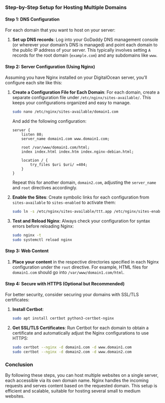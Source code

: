 ### Step-by-Step Setup for Hosting Multiple Domains

#### Step 1: DNS Configuration

For each domain that you want to host on your server:

1. **Set up DNS records**: Log into your GoDaddy DNS management console (or wherever your domain’s DNS is managed) and point each domain to the public IP address of your server. This typically involves setting `A` records for the root domain (`example.com`) and any subdomains like `www`.

#### Step 2: Server Configuration (Using Nginx)

Assuming you have Nginx installed on your DigitalOcean server, you’ll configure each site like this:

1. **Create a Configuration File for Each Domain**: For each domain, create a separate configuration file under `/etc/nginx/sites-available/`. This keeps your configurations organized and easy to manage.

   ```bash
   sudo nano /etc/nginx/sites-available/domain1.com
   ```

   And add the following configuration:

   ```nginx
   server {
       listen 80;
       server_name domain1.com www.domain1.com;

       root /var/www/domain1.com/html;
       index index.html index.htm index.nginx-debian.html;

       location / {
           try_files $uri $uri/ =404;
       }
   }
   ```

   Repeat this for another domain, `domain2.com`, adjusting the `server_name` and `root` directives accordingly.

2. **Enable the Sites**:
   Create symbolic links for each configuration from `sites-available` to `sites-enabled` to activate them:

   ```bash
   sudo ln -s /etc/nginx/sites-available/ttt.app /etc/nginx/sites-enabled/ttt.app
   ```

3. **Test and Reload Nginx**:
   Always check your configuration for syntax errors before reloading Nginx:
   ```bash
   sudo nginx -t
   sudo systemctl reload nginx
   ```

#### Step 3: Web Content

1. **Place your content** in the respective directories specified in each Nginx configuration under the `root` directive. For example, HTML files for `domain1.com` should go into `/var/www/domain1.com/html`.

#### Step 4: Secure with HTTPS (Optional but Recommended)

For better security, consider securing your domains with SSL/TLS certificates:

1. **Install Certbot**:
   ```bash
   sudo apt install certbot python3-certbot-nginx
   ```
2. **Get SSL/TLS Certificates**:
   Run Certbot for each domain to obtain a certificate and automatically adjust the Nginx configurations to use HTTPS:
   ```bash
   sudo certbot --nginx -d domain1.com -d www.domain1.com
   sudo certbot --nginx -d domain2.com -d www.domain2.com
   ```

### Conclusion

By following these steps, you can host multiple websites on a single server, each accessible via its own domain name. Nginx handles the incoming requests and serves content based on the requested domain. This setup is efficient and scalable, suitable for hosting several small to medium websites.
